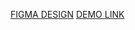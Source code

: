 [FIGMA DESIGN](https://www.figma.com/file/KkVQY8SS0p1DZPmGCb8deQ/OnlineDivorcio-v2?node-id=1%3A70)
    [DEMO LINK](https://Dima-Batiuk.github.io/layout_onlineDivorcio/)
